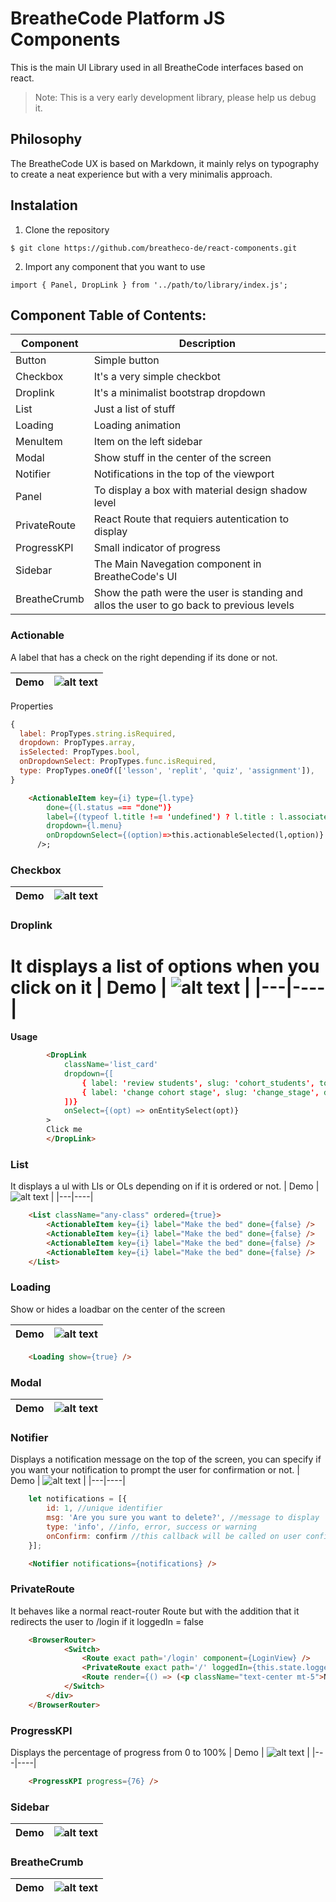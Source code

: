 # BreatheCode Platform JS Components

This is the main UI Library used in all BreatheCode interfaces based on react.
> Note: This is a very early development library, please help us debug it.

## Philosophy

The BreatheCode UX is based on Markdown, it mainly relys on typography to create
a neat experience but with a very minimalis approach.

## Instalation

1. Clone the repository
```
$ git clone https://github.com/breatheco-de/react-components.git
```
2. Import any component that you want to use
```
import { Panel, DropLink } from '../path/to/library/index.js';
```

## Component Table of Contents:

| Component     | Description                                                                               |
|---------------|-------------------------------------------------------------------------------------------|
| Button        |Simple button                                                                              | 
| Checkbox      |It's a very simple checkbot                                                                | 
| Droplink      |It's a minimalist bootstrap dropdown                                                       | 
| List          |Just a list of stuff                                                                       | 
| Loading       |Loading animation                                                                          | 
| MenuItem      |Item on the left sidebar                                                                   | 
| Modal         |Show stuff in the center of the screen                                                     | 
| Notifier      |Notifications in the top of the viewport                                                   | 
| Panel         |To display a box with material design shadow level                                         | 
| PrivateRoute  |React Route that requiers autentication to display                                         | 
| ProgressKPI   |Small indicator of progress                                                                | 
| Sidebar       |The Main Navegation component in BreatheCode's UI                                          | 
| BreatheCrumb  |Show the path were the user is standing and allos the user to go back to previous levels   | 

### Actionable
A label that has a check on the right depending if its done or not.

| Demo | ![alt text](https://breatheco-de.github.io/react-components/img/actionable.png "Logo Title Text 1") |
|---|----|

Properties
```js
{
  label: PropTypes.string.isRequired,
  dropdown: PropTypes.array,
  isSelected: PropTypes.bool,
  onDropdownSelect: PropTypes.func.isRequired,
  type: PropTypes.oneOf(['lesson', 'replit', 'quiz', 'assignment']),
}
```

```html
    <ActionableItem key={i} type={l.type} 
        done={(l.status === "done")} 
        label={(typeof l.title !== 'undefined') ? l.title : l.associated_slug} 
        dropdown={l.menu} 
        onDropdownSelect={(option)=>this.actionableSelected(l,option)} 
      />;
```

### Checkbox
| Demo | ![alt text](https://breatheco-de.github.io/react-components/img/checkbox.png "Logo Title Text 1") |
|---|----|

### Droplink
It displays a list of options when you click on it
| Demo | ![alt text](https://breatheco-de.github.io/react-components/img/droplink.png "Logo Title Text 1") |
|---|----|
=======

**Usage**
```html
        <DropLink
            className='list_card' 
            dropdown={[
                { label: 'review students', slug: 'cohort_students', to: `/manage/student/?cohort=${data.slug}`},
                { label: 'change cohort stage', slug: 'change_stage', data: someData }
            ])}
            onSelect={(opt) => onEntitySelect(opt)}
        >
        Click me
        </DropLink>
```

### List
It displays a ul with LIs or OLs depending on if it is ordered or not.
| Demo | ![alt text](https://breatheco-de.github.io/react-components/img/list.png "Logo Title Text 1") |
|---|----|

```html
    <List className="any-class" ordered={true}>
        <ActionableItem key={i} label="Make the bed" done={false} />
        <ActionableItem key={i} label="Make the bed" done={false} />
        <ActionableItem key={i} label="Make the bed" done={false} />
        <ActionableItem key={i} label="Make the bed" done={false} />
    </List>
```
### Loading
Show or hides a loadbar on the center of the screen

| Demo | ![alt text](https://breatheco-de.github.io/react-components/img/loading.png "Logo Title Text 1") |
|---|----|

```html
    <Loading show={true} />
```
### Modal
| Demo | ![alt text](https://breatheco-de.github.io/react-components/img/modal.png "Logo Title Text 1") |
|---|----|

### Notifier
Displays a notification message on the top of the screen, you can specify if you want your
notification to prompt the user for confirmation or not.
| Demo | ![alt text](https://breatheco-de.github.io/react-components/img/notifier.png "Logo Title Text 1") |
|---|----|

```js
    let notifications = [{
        id: 1, //unique identifier
        msg: 'Are you sure you want to delete?', //message to display
        type: 'info', //info, error, success or warning
        onConfirm: confirm //this callback will be called on user confirmation 
    }];
```
```html
    <Notifier notifications={notifications} />
```
### PrivateRoute

It behaves like a normal react-router Route but with the addition 
that it redirects the user to /login if it loggedIn = false

```html
    <BrowserRouter>
            <Switch>
                <Route exact path='/login' component={LoginView} />
                <PrivateRoute exact path='/' loggedIn={this.state.loggedIn} component={AnyPrivateView} />
                <Route render={() => (<p className="text-center mt-5">Not found</p>)} />
            </Switch>
        </div>
    </BrowserRouter>
```
### ProgressKPI
Displays the percentage of progress from 0 to 100%
| Demo | ![alt text](https://breatheco-de.github.io/react-components/img/progress_kpi.png "Logo Title Text 1") |
|---|----|

```html
    <ProgressKPI progress={76} />
```
### Sidebar
| Demo | ![alt text](https://breatheco-de.github.io/react-components/img/sidebar.png "Logo Title Text 1") |
|---|----|
### BreatheCrumb
| Demo | ![alt text](https://breatheco-de.github.io/react-components/img/breadcrumb.png "Logo Title Text 1") |
|---|----|

